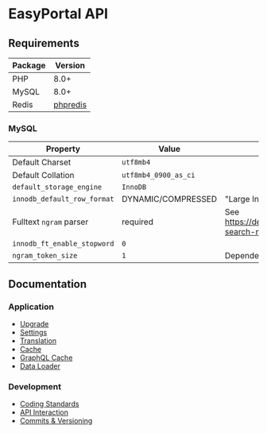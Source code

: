 # EasyPortal API

## Requirements

| Package    | Version                                          |
|------------|--------------------------------------------------|
| PHP        | 8.0+                                             |
| MySQL      | 8.0+                                             |
| Redis      | [phpredis](https://github.com/phpredis/phpredis) |

### MySQL

| Property                     | Value                | Description                                                            |
|------------------------------|----------------------|------------------------------------------------------------------------|
| Default Charset              | `utf8mb4`            |                                                                        |
| Default Collation            | `utf8mb4_0900_as_ci` |                                                                        |
| `default_storage_engine`     | `InnoDB`             |                                                                        |
| `innodb_default_row_format`  | DYNAMIC/COMPRESSED   | "Large Index Key Prefix Support" required                              |
| Fulltext `ngram` parser      | required             | See https://dev.mysql.com/doc/refman/8.0/en/fulltext-search-ngram.html |
| `innodb_ft_enable_stopword`  | `0`                  |                                                                        |
| `ngram_token_size`           | `1`                  | Depended on min searchable word length.                                |

## Documentation

### Application

* [Upgrade](./docs/Upgrade.md)
* [Settings](./docs/Application-Settings.md)
* [Translation](./docs/Application-Translation.md)
* [Cache](./docs/Application-Cache.md)
* [GraphQL Cache](./docs/Application-GraphQL-Cache.md)
* [Data Loader](./docs/DataLoader.md)

### Development

* [Coding Standards](./docs/Coding-Standards.md)
* [API Interaction](./docs/API-Interaction.md)
* [Commits & Versioning](./docs/Commits-Versioning.md)
